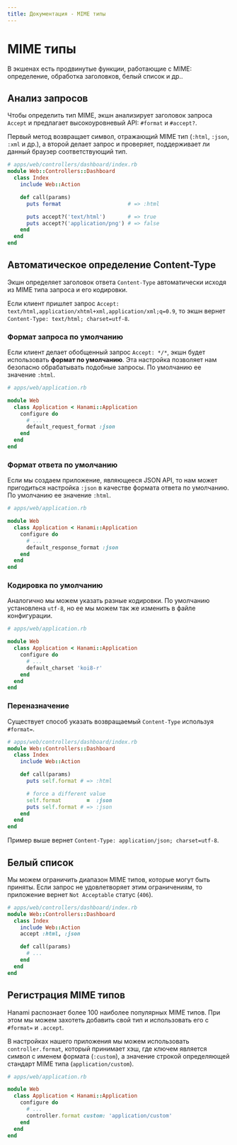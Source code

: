 ```yaml
---
title: Документация - MIME типы
---
```


# MIME типы

В экшенах есть продвинутые функции, работающие с MIME: определение, обработка заголовков, белый список и др..

## Анализ запросов

Чтобы определить тип MIME, экшн анализирует заголовок запроса `Accept` и предлагает высокоуровневый API: `#format` и `#accept?`.

Первый метод возвращает символ, отражающий MIME тип (`:html`, `:json`, `:xml` и др.), а второй делает запрос и проверяет, поддерживает ли данный браузер соответствующий тип.

```ruby
# apps/web/controllers/dashboard/index.rb
module Web::Controllers::Dashboard
  class Index
    include Web::Action

    def call(params)
      puts format                     # => :html

      puts accept?('text/html')       # => true
      puts accept?('application/png') # => false
    end
  end
end
```

## Автоматическое определение Content-Type

Экшн определяет заголовок ответа `Content-Type` автоматически исходя из MIME типа запроса и его кодировки.

Если клиент пришлет запрос `Accept: text/html,application/xhtml+xml,application/xml;q=0.9`, то экшн вернет `Content-Type: text/html; charset=utf-8`.

### Формат запроса по умолчанию

Если клиент делает обобщенный запрос `Accept: */*`, экшн будет использовать **формат по умолчанию**.
Эта настройка позволяет нам безопасно обрабатывать подобные запросы. По умолчанию ее значение `:html`.

```ruby
# apps/web/application.rb

module Web
  class Application < Hanami::Application
    configure do
      # ...
      default_request_format :json
    end
  end
end
```

### Формат ответа по умолчанию

Если мы создаем приложение, являющееся JSON API, то нам может пригодиться настройка `:json` в качестве формата ответа по умолчанию. По умолчанию ее значение `:html`.

```ruby
# apps/web/application.rb

module Web
  class Application < Hanami::Application
    configure do
      # ...
      default_response_format :json
    end
  end
end
```

### Кодировка по умолчанию

Аналогично мы можем указать разные кодировки.
По умолчанию установлена `utf-8`, но ее мы можем так же изменить в файле конфигурации.

```ruby
# apps/web/application.rb

module Web
  class Application < Hanami::Application
    configure do
      # ...
      default_charset 'koi8-r'
    end
  end
end
```

### Переназначение

Существует способ указать возвращаемый `Content-Type` используя `#format=`.

```ruby
# apps/web/controllers/dashboard/index.rb
module Web::Controllers::Dashboard
  class Index
    include Web::Action

    def call(params)
      puts self.format # => :html

      # force a different value
      self.format        =  :json
      puts self.format # => :json
    end
  end
end
```

Пример выше вернет `Content-Type: application/json; charset=utf-8`.

## Белый список

Мы можем ограничить диапазон MIME типов, которые могут быть приняты.
Если запрос не удовлетворяет этим ограничениям, то приложение вернет `Not Acceptable` статус (`406`).

```ruby
# apps/web/controllers/dashboard/index.rb
module Web::Controllers::Dashboard
  class Index
    include Web::Action
    accept :html, :json

    def call(params)
      # ...
    end
  end
end
```

## Регистрация MIME типов

Hanami распознает более 100 наиболее популярных MIME типов.
При этом мы можем захотеть добавить свой тип и использовать его с `#format=` и `.accept`.

В настройках нашего приложения мы можем использовать `controller.format`, который принимает хэш, где ключем является символ с именем формата (`:custom`), а значение строкой определяющей стандарт MIME типа (`application/custom`).

```ruby
# apps/web/application.rb

module Web
  class Application < Hanami::Application
    configure do
      # ...
      controller.format custom: 'application/custom'
    end
  end
end
```
